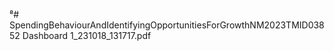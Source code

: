 ⁸# SpendingBehaviourAndIdentifyingOpportunitiesForGrowthNM2023TMID03852
Dashboard 1_231018_131717.pdf

